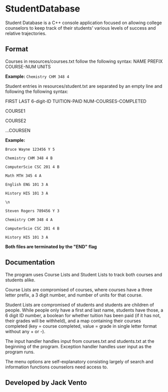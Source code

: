 # StudentDatabase
 
Student Database is a C++ console application focused on allowing college counselors to keep track of their students' various levels of success and relative trajectories. 

## Format

Courses in resources/courses.txt follow the following syntax: NAME PREFIX COURSE-NUM UNITS

**Example:** ```Chemistry CHM 348 4```

Student entries in resources/student.txt are separated by an empty line and following the following syntax:

FIRST LAST 6-digit-ID TUITION-PAID NUM-COURSES-COMPLETED

COURSE1

COURSE2

...COURSEN


**Example:**

```
Bruce Wayne 123456 Y 5

Chemistry CHM 348 4 B

ComputerScie CSC 201 4 B

Math MTH 345 4 A

English ENG 101 3 A

History HIS 101 3 A

\n

Steven Rogers 789456 Y 3

Chemistry CHM 348 4 A

ComputerScie CSC 201 4 B

History HIS 101 3 A
```


**Both files are terminated by the "END" flag**

## Documentation
The program uses Course Lists and Student Lists to track both courses and students alike. 


Course Lists are compromised of courses, where courses have a three letter prefix, a 3 digit number, and number of units for that course. 


Student Lists are compromised of students and students are children of people. While people only have a first and last name, students have those, a 6 digit ID number, a boolean for whether tuition has been paid (if it has not, their grades will be withheld), and a map containing their courses completed (key = course completed, value = grade in single letter format without any + or -). 


The input handler handles input from courses.txt and students.txt at the beginning of the program. Exception handler handles user input as the program runs.


The menu options are self-explanatory consisting largely of search and information functions counselors need access to.

## Developed by Jack Vento
